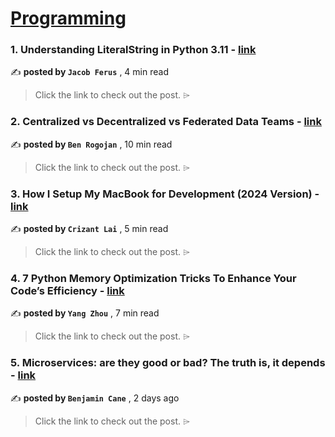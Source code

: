 
<h1><a href=https://medium.com/tag/programming/recommended target="_blank" rel="noopener noreferrer">Programming</a></h1>
<h3>1. Understanding LiteralString in Python 3.11 - <a href=https://medium.com/gitconnected/understanding-literalstring-in-python-3-11-28e25b5e7a68?source=tag_recommended_feed---------0-84----------programming----------04764843_e9aa_464f_9e33_48ffab35f611------- target="_blank" rel="noopener noreferrer">link</a></h3>

✍️ **posted by `Jacob Ferus`** <date> , 4 min read</date>

<blockquote>Click the link to check out the post. ⌲</blockquote>

<h3>2. Centralized vs Decentralized vs Federated Data Teams - <a href=https://medium.com/coriers/centralized-vs-decentralized-vs-federated-data-teams-05dc14e8338d?source=tag_recommended_feed---------1-107----------programming----------04764843_e9aa_464f_9e33_48ffab35f611------- target="_blank" rel="noopener noreferrer">link</a></h3>

✍️ **posted by `Ben Rogojan`** <date> , 10 min read</date>

<blockquote>Click the link to check out the post. ⌲</blockquote>

<h3>3. How I Setup My MacBook for Development (2024 Version) - <a href=https://medium.com/codex/how-i-setup-my-macbook-for-development-2024-version-8f55b535d6f6?source=tag_recommended_feed---------2-85----------programming----------04764843_e9aa_464f_9e33_48ffab35f611------- target="_blank" rel="noopener noreferrer">link</a></h3>

✍️ **posted by `Crizant Lai`** <date> , 5 min read</date>

<blockquote>Click the link to check out the post. ⌲</blockquote>

<h3>4. 7 Python Memory Optimization Tricks To Enhance Your Code’s Efficiency - <a href=https://medium.com/techtofreedom/7-python-memory-optimization-tricks-to-enhance-your-codes-efficiency-5ef65bf415e7?source=tag_recommended_feed---------3-84----------programming----------04764843_e9aa_464f_9e33_48ffab35f611------- target="_blank" rel="noopener noreferrer">link</a></h3>

✍️ **posted by `Yang Zhou`** <date> , 7 min read</date>

<blockquote>Click the link to check out the post. ⌲</blockquote>

<h3>5. Microservices: are they good or bad? The truth is, it depends - <a href=https://medium.com/gitconnected/microservices-are-they-good-or-bad-the-truth-is-it-depends-d648811d5ac8?source=tag_recommended_feed---------4-107----------programming----------04764843_e9aa_464f_9e33_48ffab35f611------- target="_blank" rel="noopener noreferrer">link</a></h3>

✍️ **posted by `Benjamin Cane`** <date> , 2 days ago</date>

<blockquote>Click the link to check out the post. ⌲</blockquote>

